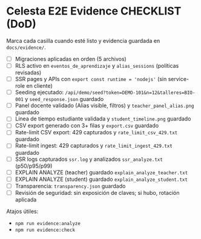# Celesta E2E Evidence CHECKLIST (DoD)

Marca cada casilla cuando esté listo y evidencia guardada en `docs/evidence/`.

- [ ] Migraciones aplicadas en orden (5 archivos)
- [ ] RLS activo en `eventos_de_aprendizaje` y `alias_sessions` (políticas revisadas)
- [ ] SSR pages y APIs con `export const runtime = 'nodejs'` (sin service-role en cliente)
- [ ] Seeding ejecutado: `/api/demo/seed?token=DEMO-101&n=12&talleres=BIO-001` y `seed_response.json` guardado
- [ ] Panel docente validado (Alias visible, filtros) y `teacher_panel_alias.png` guardado
- [ ] Línea de tiempo estudiante validada y `student_timeline.png` guardado
- [ ] CSV export generado con 3+ filas y `export.csv` guardado
- [ ] Rate-limit CSV export: 429 capturados y `rate_limit_csv_429.txt` guardado
- [ ] Rate-limit ingest: 429 capturados y `rate_limit_ingest_429.txt` guardado
- [ ] SSR logs capturados `ssr.log` y analizados `ssr_analyze.txt` (p50/p95/p99)
- [ ] EXPLAIN ANALYZE (teacher) guardado `explain_analyze_teacher.txt`
- [ ] EXPLAIN ANALYZE (student) guardado `explain_analyze_student.txt`
- [ ] Transparencia: `transparency.json` guardado
- [ ] Revisión de seguridad: sin exposición de claves; si hubo, rotación aplicada

Atajos útiles:
- `npm run evidence:analyze`
- `npm run evidence:check`
